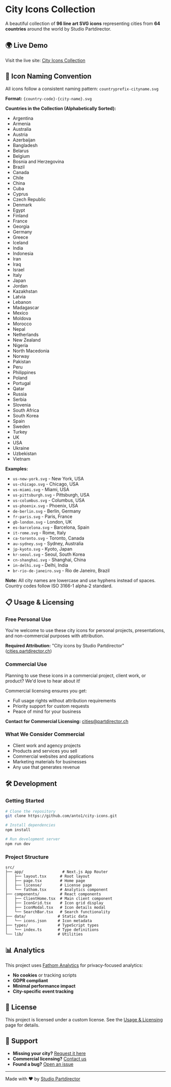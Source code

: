 # City Icons Collection

A beautiful collection of **96 line art SVG icons** representing cities from **64 countries** around the world by Studio Partdirector.

## 🌍 Live Demo

Visit the live site: [City Icons Collection](https://cities.partdirector.ch)

## 📁 Icon Naming Convention

All icons follow a consistent naming pattern: `countryprefix-cityname.svg`

**Format:** `{country-code}-{city-name}.svg`

**Countries in the Collection (Alphabetically Sorted):**
- Argentina
- Armenia
- Australia
- Austria
- Azerbaijan
- Bangladesh
- Belarus
- Belgium
- Bosnia and Herzegovina
- Brazil
- Canada
- Chile
- China
- Cuba
- Cyprus
- Czech Republic
- Denmark
- Egypt
- Finland
- France
- Georgia
- Germany
- Greece
- Iceland
- India
- Indonesia
- Iran
- Iraq
- Israel
- Italy
- Japan
- Jordan
- Kazakhstan
- Latvia
- Lebanon
- Madagascar
- Mexico
- Moldova
- Morocco
- Nepal
- Netherlands
- New Zealand
- Nigeria
- North Macedonia
- Norway
- Pakistan
- Peru
- Philippines
- Poland
- Portugal
- Qatar
- Russia
- Serbia
- Slovenia
- South Africa
- South Korea
- Spain
- Sweden
- Turkey
- UK
- USA
- Ukraine
- Uzbekistan
- Vietnam

**Examples:**
- `us-new-york.svg` - New York, USA
- `us-chicago.svg` - Chicago, USA  
- `us-miami.svg` - Miami, USA
- `us-pittsburgh.svg` - Pittsburgh, USA
- `us-columbus.svg` - Columbus, USA
- `us-phoenix.svg` - Phoenix, USA
- `de-berlin.svg` - Berlin, Germany
- `fr-paris.svg` - Paris, France
- `gb-london.svg` - London, UK
- `es-barcelona.svg` - Barcelona, Spain
- `it-rome.svg` - Rome, Italy
- `ca-toronto.svg` - Toronto, Canada
- `au-sydney.svg` - Sydney, Australia
- `jp-kyoto.svg` - Kyoto, Japan
- `kr-seoul.svg` - Seoul, South Korea
- `cn-shanghai.svg` - Shanghai, China
- `in-delhi.svg` - Delhi, India
- `br-rio-de-janeiro.svg` - Rio de Janeiro, Brazil

**Note:** All city names are lowercase and use hyphens instead of spaces. Country codes follow ISO 3166-1 alpha-2 standard.

## 📋 Usage & Licensing

### Free Personal Use

You're welcome to use these city icons for personal projects, presentations, and non-commercial purposes with attribution.

**Required Attribution:**
"City icons by Studio Partdirector" ([cities.partdirector.ch](https://cities.partdirector.ch))

### Commercial Use

Planning to use these icons in a commercial project, client work, or product? We'd love to hear about it!

Commercial licensing ensures you get:
- Full usage rights without attribution requirements
- Priority support for custom requests
- Peace of mind for your business

**Contact for Commercial Licensing:**
[cities@partdirector.ch](mailto:cities@partdirector.ch)

### What We Consider Commercial

- Client work and agency projects
- Products and services you sell
- Commercial websites and applications
- Marketing materials for businesses
- Any use that generates revenue

## 🛠️ Development

### Getting Started

```bash
# Clone the repository
git clone https://github.com/anto1/city-icons.git

# Install dependencies
npm install

# Run development server
npm run dev
```

### Project Structure

```
src/
├── app/                 # Next.js App Router
│   ├── layout.tsx      # Root layout
│   ├── page.tsx        # Home page
│   ├── license/        # License page
│   └── fathom.tsx      # Analytics component
├── components/         # React components
│   ├── ClientHome.tsx  # Main client component
│   ├── IconGrid.tsx    # Icon grid display
│   ├── IconModal.tsx   # Icon details modal
│   └── SearchBar.tsx   # Search functionality
├── data/              # Static data
│   └── icons.json     # Icon metadata
├── types/             # TypeScript types
│   └── index.ts       # Type definitions
└── lib/               # Utilities
```



## 📊 Analytics

This project uses [Fathom Analytics](https://usefathom.com/) for privacy-focused analytics:

- **No cookies** or tracking scripts
- **GDPR compliant**
- **Minimal performance impact**
- **City-specific event tracking**



## 📄 License

This project is licensed under a custom license. See the [Usage & Licensing](/license) page for details.

## 🌟 Support

- **Missing your city?** [Request it here](mailto:icons@partdirector.ch)
- **Commercial licensing?** [Contact us](mailto:cities@partdirector.ch)
- **Found a bug?** [Open an issue](https://github.com/anto2s/city-icons/issues)

---

Made with ❤️ by [Studio Partdirector](https://partdirector.ch)
